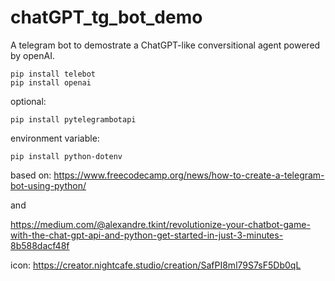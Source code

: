 # chatGPT_tg_bot_demo
A telegram bot to demostrate a ChatGPT-like conversitional agent powered by openAI.

```commandline
pip install telebot
pip install openai
```

optional:
```commandline
pip install pytelegrambotapi
```

environment variable:
```commandline
pip install python-dotenv
```

based on:
https://www.freecodecamp.org/news/how-to-create-a-telegram-bot-using-python/

and

https://medium.com/@alexandre.tkint/revolutionize-your-chatbot-game-with-the-chat-gpt-api-and-python-get-started-in-just-3-minutes-8b588dacf48f

icon: https://creator.nightcafe.studio/creation/SafPI8ml79S7sF5Db0qL
